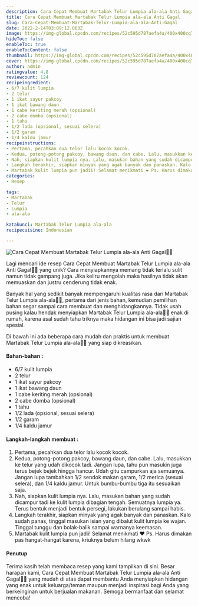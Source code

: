 ```yaml
---
description: Cara Cepat Membuat Martabak Telur Lumpia ala-ala Anti Gagal"
title: Cara Cepat Membuat Martabak Telur Lumpia ala-ala Anti Gagal
slug: Cara-Cepat-Membuat-Martabak-Telur-Lumpia-ala-ala-Anti-Gagal
date: 2022-2-14T03:09:12.063Z
image: https://img-global.cpcdn.com/recipes/52c595d787aefa4a/400x400cq70/photo.jpg
hideToc: false
enableToc: true
enableTocContent: false
thumbnail: https://img-global.cpcdn.com/recipes/52c595d787aefa4a/400x400cq70/photo.jpg
cover: https://img-global.cpcdn.com/recipes/52c595d787aefa4a/400x400cq70/photo.jpg
author: admin
ratingvalue: 4.8
reviewcount: 124
recipeingredient:
- 6/7 kulit lumpia
- 2 telur
- 1 ikat sayur pakcoy
- 1 ikat bawang daun
- 1 cabe keriting merah (opsional)
- 2 cabe domba (opsional)
- 1 tahu
- 1/2 lada (opsional, sesuai selera)
- 1/2 garam
- 1/4 kaldu jamur
recipeinstructions:
- Pertama, pecahkan dua telor lalu kocok kocok.
- Kedua, potong-potong pakcoy, bawang daun, dan cabe. Lalu, masukkan ke telur yang udah dikocok tadi. Jangan lupa, tahu pun masukin juga terus bejek bejek hingga hancur. Udah gitu campurkan aja semuanya. Jangan lupa tambahkan 1/2 sendok makan garam, 1/2 merica (sesuai selera), dan 1/4 kaldu jamur. Untuk bumbu-bumbu tiga itu sesuaikan saja.
- Nah, siapkan kulit lumpia nya. Lalu, masukan bahan yang sudah dicampur tadi ke kulit lumpia dibagian tengah. Semuatnya lumpia ya. Terus bentuk menjadi bentuk persegi, lakukan berulang sampai habis.
- Langkah terakhir, siapkan minyak yang agak banyak dan panaskan. Kalo sudah panas, tinggal masukan isian yang dibalut kulit lumpia ke wajan. Tinggal tunggu dan bolak-balik sampai warnanya keemasan.
- Martabak kulit lumpia pun jadii! Selamat menikmati ❤ Ps. Harus dimakan pas hangat-hangat karena, kriuknya belum hilang wkwk
categories:
- Resep

tags:
- Martabak
- Telur
- Lumpia
- ala-ala

katakunci: Martabak Telur Lumpia ala-ala
recipecuisine: Indonesian

---
```


![Cara Cepat Membuat Martabak Telur Lumpia ala-ala Anti Gagal👩‍🍳](https://img-global.cpcdn.com/recipes/52c595d787aefa4a/400x400cq70/photo.jpg)

Lagi mencari ide resep Cara Cepat Membuat Martabak Telur Lumpia ala-ala Anti Gagal👩‍🍳 yang unik? Cara menyiapkannya memang tidak terlalu sulit namun tidak gampang juga. Jika keliru mengolah maka hasilnya tidak akan memuaskan dan justru cenderung tidak enak.

Banyak hal yang sedikit banyak mempengaruhi kualitas rasa dari Martabak Telur Lumpia ala-ala👩‍🍳, pertama dari jenis bahan, kemudian pemilihan bahan segar sampai cara membuat dan menghidangkannya. Tidak usah pusing kalau hendak menyiapkan Martabak Telur Lumpia ala-ala👩‍🍳 enak di rumah, karena asal sudah tahu triknya maka hidangan ini bisa jadi sajian spesial.

Di bawah ini ada beberapa cara mudah dan praktis untuk membuat Martabak Telur Lumpia ala-ala👩‍🍳 yang siap dikreasikan.

<!--inarticleads1-->

#### Bahan-bahan :

- 6/7 kulit lumpia
- 2 telur
- 1 ikat sayur pakcoy
- 1 ikat bawang daun
- 1 cabe keriting merah (opsional)
- 2 cabe domba (opsional)
- 1 tahu
- 1/2 lada (opsional, sesuai selera)
- 1/2 garam
- 1/4 kaldu jamur

<!--inarticleads2-->

#### Langkah-langkah membuat :

1. Pertama, pecahkan dua telor lalu kocok kocok.
1. Kedua, potong-potong pakcoy, bawang daun, dan cabe. Lalu, masukkan ke telur yang udah dikocok tadi. Jangan lupa, tahu pun masukin juga terus bejek bejek hingga hancur. Udah gitu campurkan aja semuanya. Jangan lupa tambahkan 1/2 sendok makan garam, 1/2 merica (sesuai selera), dan 1/4 kaldu jamur. Untuk bumbu-bumbu tiga itu sesuaikan saja.
1. Nah, siapkan kulit lumpia nya. Lalu, masukan bahan yang sudah dicampur tadi ke kulit lumpia dibagian tengah. Semuatnya lumpia ya. Terus bentuk menjadi bentuk persegi, lakukan berulang sampai habis.
1. Langkah terakhir, siapkan minyak yang agak banyak dan panaskan. Kalo sudah panas, tinggal masukan isian yang dibalut kulit lumpia ke wajan. Tinggal tunggu dan bolak-balik sampai warnanya keemasan.
1. Martabak kulit lumpia pun jadii! Selamat menikmati ❤ Ps. Harus dimakan pas hangat-hangat karena, kriuknya belum hilang wkwk

#### Penutup

Terima kasih telah membaca resep yang kami tampilkan di sini. Besar harapan kami, Cara Cepat Membuat Martabak Telur Lumpia ala-ala Anti Gagal👩‍🍳 yang mudah di atas dapat membantu Anda menyiapkan hidangan yang enak untuk keluarga/teman maupun menjadi inspirasi bagi Anda yang berkeinginan untuk berjualan makanan. Semoga bermanfaat dan selamat mencoba!